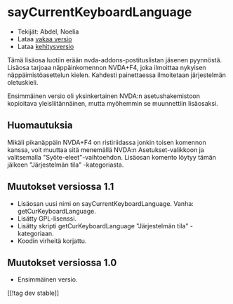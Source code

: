 # sayCurrentKeyboardLanguage #

*	 Tekijät: Abdel, Noelia
*	 Lataa [vakaa versio][1]
*	 Lataa [kehitysversio][1]

Tämä lisäosa luotiin erään nvda-addons-postituslistan jäsenen pyynnöstä.
Lisäosa tarjoaa näppäinkomennon NVDA+F4, joka ilmoittaa nykyisen
näppäimistöasettelun kielen.  Kahdesti painettaessa ilmoitetaan järjestelmän
oletuskieli.

Ensimmäinen versio oli yksinkertainen NVDA:n asetushakemistoon kopioitava
yleisliitännäinen, mutta myöhemmin se muunnettiin lisäosaksi.

## Huomautuksia

Mikäli pikanäppäin NVDA+F4 on ristiriidassa jonkin toisen komennon kanssa,
voit muuttaa sitä menemällä NVDA:n Asetukset-valikkoon ja valitsemalla
"Syöte-eleet"-vaihtoehdon.  Lisäosan komento löytyy tämän jälkeen
"Järjestelmän tila" -kategoriasta.

## Muutokset versiossa 1.1

*	 Lisäosan uusi nimi on sayCurrentKeyboardLanguage. Vanha:
   getCurKeyboardLanguage.
*	 Lisätty GPL-lisenssi.
*	 Lisätty skripti getCurKeyboardLanguage "Järjestelmän tila" -kategoriaan.
*	 Koodin virheitä korjattu.

## Muutokset versiossa 1.0

*	 Ensimmäinen versio.

[[!tag dev stable]]

[1]: https://addons.nvda-project.org/files/get.php?file=ckbl
